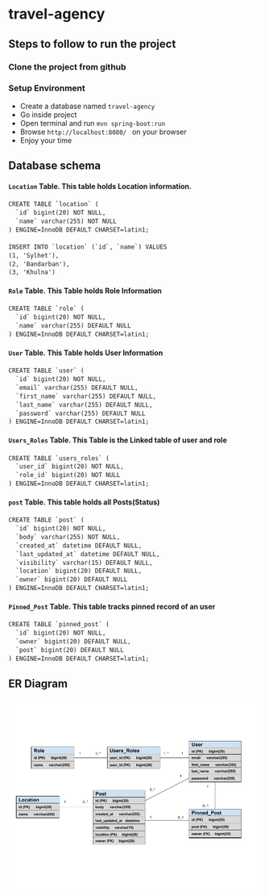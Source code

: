 # travel-agency
## Steps to follow to run the project

### Clone the project from github

### Setup Environment
* Create a database named ```travel-agency```
* Go inside project 
* Open terminal and run ```mvn spring-boot:run ```
* Browse ```http://localhost:8080/ ``` on your browser
* Enjoy your time

## Database schema
#### ```Location``` Table. This table holds Location information.
```xml
CREATE TABLE `location` (
  `id` bigint(20) NOT NULL,
  `name` varchar(255) NOT NULL
) ENGINE=InnoDB DEFAULT CHARSET=latin1;

INSERT INTO `location` (`id`, `name`) VALUES
(1, 'Sylhet'),
(2, 'Bandarban'),
(3, 'Khulna')
```
#### ```Role``` Table. This Table holds Role Information
```xml
CREATE TABLE `role` (
  `id` bigint(20) NOT NULL,
  `name` varchar(255) DEFAULT NULL
) ENGINE=InnoDB DEFAULT CHARSET=latin1;
```
#### ```User``` Table. This Table holds User Information

```xml
CREATE TABLE `user` (
  `id` bigint(20) NOT NULL,
  `email` varchar(255) DEFAULT NULL,
  `first_name` varchar(255) DEFAULT NULL,
  `last_name` varchar(255) DEFAULT NULL,
  `password` varchar(255) DEFAULT NULL
) ENGINE=InnoDB DEFAULT CHARSET=latin1;
```

#### ```Users_Roles``` Table. This Table is the Linked table of user and role

```xml
CREATE TABLE `users_roles` (
  `user_id` bigint(20) NOT NULL,
  `role_id` bigint(20) NOT NULL
) ENGINE=InnoDB DEFAULT CHARSET=latin1;
```

#### ```post``` Table. This table holds all Posts(Status)

```xml
CREATE TABLE `post` (
  `id` bigint(20) NOT NULL,
  `body` varchar(255) NOT NULL,
  `created_at` datetime DEFAULT NULL,
  `last_updated_at` datetime DEFAULT NULL,
  `visibility` varchar(15) DEFAULT NULL,
  `location` bigint(20) DEFAULT NULL,
  `owner` bigint(20) DEFAULT NULL
) ENGINE=InnoDB DEFAULT CHARSET=latin1;
```
#### ```Pinned_Post``` Table. This table tracks pinned record of an user

```xml
CREATE TABLE `pinned_post` (
  `id` bigint(20) NOT NULL,
  `owner` bigint(20) DEFAULT NULL,
  `post` bigint(20) DEFAULT NULL
) ENGINE=InnoDB DEFAULT CHARSET=latin1;
```
## ER Diagram

![ERD](https://github.com/zeromsi/travel-agency/blob/master/ERD.png)

